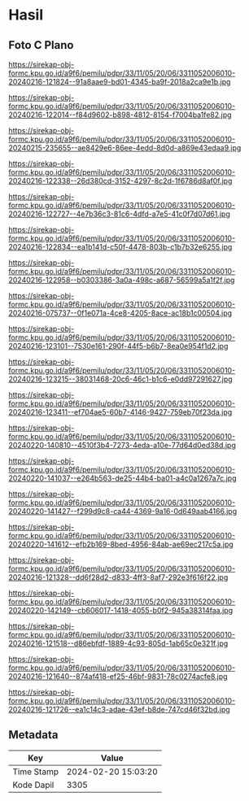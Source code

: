 # Hasil

## Foto C Plano

https://sirekap-obj-formc.kpu.go.id/a9f6/pemilu/pdpr/33/11/05/20/06/3311052006010-20240216-121824--91a8aae9-bd01-4345-ba9f-2018a2ca9e1b.jpg

https://sirekap-obj-formc.kpu.go.id/a9f6/pemilu/pdpr/33/11/05/20/06/3311052006010-20240216-122014--f84d9602-b898-4812-8154-f7004ba1fe82.jpg

https://sirekap-obj-formc.kpu.go.id/a9f6/pemilu/pdpr/33/11/05/20/06/3311052006010-20240215-235655--ae8429e6-86ee-4edd-8d0d-a869e43edaa9.jpg

https://sirekap-obj-formc.kpu.go.id/a9f6/pemilu/pdpr/33/11/05/20/06/3311052006010-20240216-122338--26d380cd-3152-4297-8c2d-1f6786d8af0f.jpg

https://sirekap-obj-formc.kpu.go.id/a9f6/pemilu/pdpr/33/11/05/20/06/3311052006010-20240216-122727--4e7b36c3-81c6-4dfd-a7e5-41c0f7d07d61.jpg

https://sirekap-obj-formc.kpu.go.id/a9f6/pemilu/pdpr/33/11/05/20/06/3311052006010-20240216-122834--ea1b141d-c50f-4478-803b-c1b7b32e6255.jpg

https://sirekap-obj-formc.kpu.go.id/a9f6/pemilu/pdpr/33/11/05/20/06/3311052006010-20240216-122958--b0303386-3a0a-498c-a687-56599a5a1f2f.jpg

https://sirekap-obj-formc.kpu.go.id/a9f6/pemilu/pdpr/33/11/05/20/06/3311052006010-20240216-075737--0f1e071a-4ce8-4205-8ace-ac18b1c00504.jpg

https://sirekap-obj-formc.kpu.go.id/a9f6/pemilu/pdpr/33/11/05/20/06/3311052006010-20240216-123101--7530e161-290f-44f5-b6b7-8ea0e954f1d2.jpg

https://sirekap-obj-formc.kpu.go.id/a9f6/pemilu/pdpr/33/11/05/20/06/3311052006010-20240216-123215--38031468-20c6-46c1-b1c6-e0dd97291627.jpg

https://sirekap-obj-formc.kpu.go.id/a9f6/pemilu/pdpr/33/11/05/20/06/3311052006010-20240216-123411--ef704ae5-60b7-4146-9427-759eb70f23da.jpg

https://sirekap-obj-formc.kpu.go.id/a9f6/pemilu/pdpr/33/11/05/20/06/3311052006010-20240220-140810--4510f3b4-7273-4eda-a10e-77d64d0ed38d.jpg

https://sirekap-obj-formc.kpu.go.id/a9f6/pemilu/pdpr/33/11/05/20/06/3311052006010-20240220-141037--e264b563-de25-44b4-ba01-a4c0a1267a7c.jpg

https://sirekap-obj-formc.kpu.go.id/a9f6/pemilu/pdpr/33/11/05/20/06/3311052006010-20240220-141427--f299d9c8-ca44-4369-9a16-0d649aab4166.jpg

https://sirekap-obj-formc.kpu.go.id/a9f6/pemilu/pdpr/33/11/05/20/06/3311052006010-20240220-141612--efb2b169-8bed-4956-84ab-ae69ec217c5a.jpg

https://sirekap-obj-formc.kpu.go.id/a9f6/pemilu/pdpr/33/11/05/20/06/3311052006010-20240216-121328--dd6f28d2-d833-4ff3-8af7-292e3f616f22.jpg

https://sirekap-obj-formc.kpu.go.id/a9f6/pemilu/pdpr/33/11/05/20/06/3311052006010-20240220-142149--cb606017-1418-4055-b0f2-945a38314faa.jpg

https://sirekap-obj-formc.kpu.go.id/a9f6/pemilu/pdpr/33/11/05/20/06/3311052006010-20240216-121518--d86ebfdf-1889-4c93-805d-1ab65c0e321f.jpg

https://sirekap-obj-formc.kpu.go.id/a9f6/pemilu/pdpr/33/11/05/20/06/3311052006010-20240216-121640--874af418-ef25-46bf-9831-78c0274acfe8.jpg

https://sirekap-obj-formc.kpu.go.id/a9f6/pemilu/pdpr/33/11/05/20/06/3311052006010-20240216-121726--ea1c14c3-adae-43ef-b8de-747cd46f32bd.jpg


## Metadata

| Key        | Value               |
| ---------- | ------------------- |
| Time Stamp | 2024-02-20 15:03:20 |
| Kode Dapil | 3305                |



